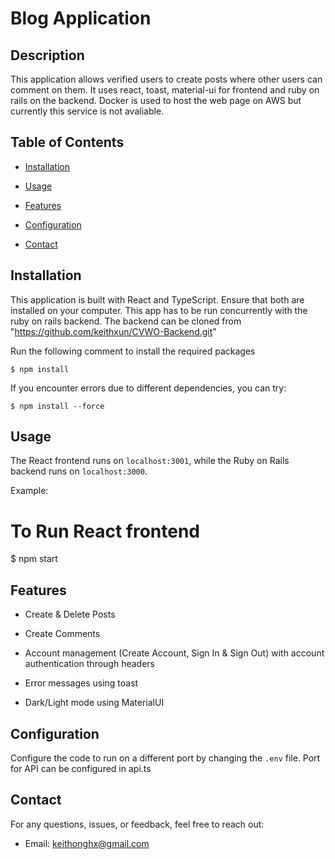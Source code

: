 # Blog Application

## Description

This application allows verified users to create posts where other users can comment on them. It uses react, toast, material-ui for frontend and ruby on rails on the backend. Docker is used to host the web page on AWS but currently this service is not avaliable.

## Table of Contents

-   [Installation](#installation)

-   [Usage](#usage)

-   [Features](#features)

-   [Configuration](#configuration)

-   [Contact](#contact)

## Installation

This application is built with React and TypeScript. Ensure that both are installed on your computer. This app has to be run concurrently with the ruby on rails backend. The backend can be cloned from "https://github.com/keithxun/CVWO-Backend.git"

Run the following comment to install the required packages

`$ npm install`

If you encounter errors due to different dependencies, you can try:

`$ npm install --force`

## Usage

The React frontend runs on `localhost:3001`, while the Ruby on Rails backend runs on `localhost:3000`.

Example:

# To Run React frontend

$ npm start

## Features

-   Create & Delete Posts

-   Create Comments

-   Account management (Create Account, Sign In & Sign Out) with account authentication through headers

-   Error messages using toast

-   Dark/Light mode using MaterialUI

## Configuration

Configure the code to run on a different port by changing the `.env` file. Port for API can be configured in api.ts

## Contact

For any questions, issues, or feedback, feel free to reach out:

-   Email: keithonghx@gmail.com

